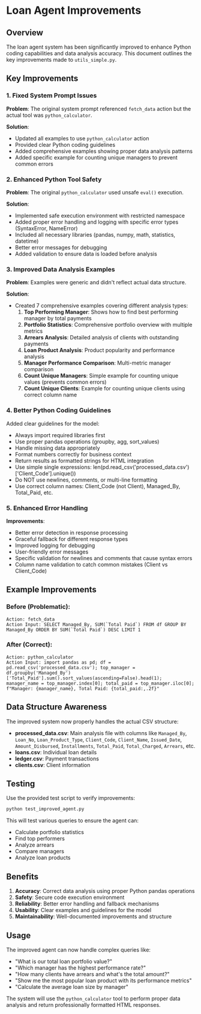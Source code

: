# Loan Agent Improvements

## Overview

The loan agent system has been significantly improved to enhance Python coding capabilities and data analysis accuracy. This document outlines the key improvements made to `utils_simple.py`.

## Key Improvements

### 1. Fixed System Prompt Issues

**Problem**: The original system prompt referenced `fetch_data` action but the actual tool was `python_calculator`.

**Solution**: 
- Updated all examples to use `python_calculator` action
- Provided clear Python coding guidelines
- Added comprehensive examples showing proper data analysis patterns
- Added specific example for counting unique managers to prevent common errors

### 2. Enhanced Python Tool Safety

**Problem**: The original `python_calculator` used unsafe `eval()` execution.

**Solution**:
- Implemented safe execution environment with restricted namespace
- Added proper error handling and logging with specific error types (SyntaxError, NameError)
- Included all necessary libraries (pandas, numpy, math, statistics, datetime)
- Better error messages for debugging
- Added validation to ensure data is loaded before analysis

### 3. Improved Data Analysis Examples

**Problem**: Examples were generic and didn't reflect actual data structure.

**Solution**:
- Created 7 comprehensive examples covering different analysis types:
  1. **Top Performing Manager**: Shows how to find best performing manager by total payments
  2. **Portfolio Statistics**: Comprehensive portfolio overview with multiple metrics
  3. **Arrears Analysis**: Detailed analysis of clients with outstanding payments
  4. **Loan Product Analysis**: Product popularity and performance analysis
  5. **Manager Performance Comparison**: Multi-metric manager comparison
  6. **Count Unique Managers**: Simple example for counting unique values (prevents common errors)
  7. **Count Unique Clients**: Example for counting unique clients using correct column name

### 4. Better Python Coding Guidelines

Added clear guidelines for the model:
- Always import required libraries first
- Use proper pandas operations (groupby, agg, sort_values)
- Handle missing data appropriately
- Format numbers correctly for business context
- Return results as formatted strings for HTML integration
- Use simple single expressions: len(pd.read_csv('processed_data.csv')['Client_Code'].unique())
- Do NOT use newlines, comments, or multi-line formatting
- Use correct column names: Client_Code (not Client), Managed_By, Total_Paid, etc.

### 5. Enhanced Error Handling

**Improvements**:
- Better error detection in response processing
- Graceful fallback for different response types
- Improved logging for debugging
- User-friendly error messages
- Specific validation for newlines and comments that cause syntax errors
- Column name validation to catch common mistakes (Client vs Client_Code)

## Example Improvements

### Before (Problematic):
```
Action: fetch_data
Action Input: SELECT Managed_By, SUM(`Total Paid`) FROM df GROUP BY Managed_By ORDER BY SUM(`Total Paid`) DESC LIMIT 1
```

### After (Correct):
```
Action: python_calculator
Action Input: import pandas as pd; df = pd.read_csv('processed_data.csv'); top_manager = df.groupby('Managed_By')['Total_Paid'].sum().sort_values(ascending=False).head(1); manager_name = top_manager.index[0]; total_paid = top_manager.iloc[0]; f"Manager: {manager_name}, Total Paid: {total_paid:,.2f}"
```

## Data Structure Awareness

The improved system now properly handles the actual CSV structure:

- **processed_data.csv**: Main analysis file with columns like `Managed_By`, `Loan_No`, `Loan_Product_Type`, `Client_Code`, `Client_Name`, `Issued_Date`, `Amount_Disbursed`, `Installments`, `Total_Paid`, `Total_Charged`, `Arrears`, etc.
- **loans.csv**: Individual loan details
- **ledger.csv**: Payment transactions
- **clients.csv**: Client information

## Testing

Use the provided test script to verify improvements:

```bash
python test_improved_agent.py
```

This will test various queries to ensure the agent can:
- Calculate portfolio statistics
- Find top performers
- Analyze arrears
- Compare managers
- Analyze loan products

## Benefits

1. **Accuracy**: Correct data analysis using proper Python pandas operations
2. **Safety**: Secure code execution environment
3. **Reliability**: Better error handling and fallback mechanisms
4. **Usability**: Clear examples and guidelines for the model
5. **Maintainability**: Well-documented improvements and structure

## Usage

The improved agent can now handle complex queries like:

- "What is our total loan portfolio value?"
- "Which manager has the highest performance rate?"
- "How many clients have arrears and what's the total amount?"
- "Show me the most popular loan product with its performance metrics"
- "Calculate the average loan size by manager"

The system will use the `python_calculator` tool to perform proper data analysis and return professionally formatted HTML responses.
